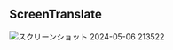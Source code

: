 ## ScreenTranslate

![スクリーンショット 2024-05-06 213522](https://github.com/khrtz/NovelScreenTranslator/assets/3260407/a7eadad7-d1e5-42c6-a3e8-9170196da903)
